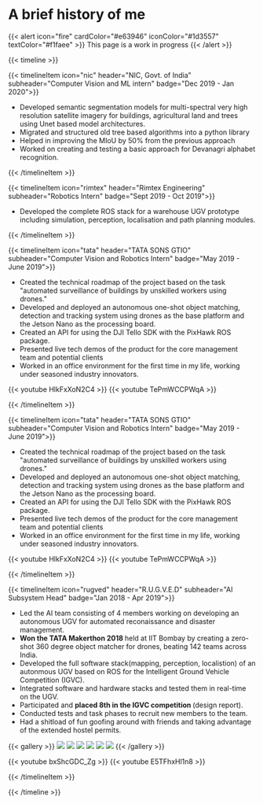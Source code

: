 # A brief history of me  

{{< alert icon="fire" cardColor="#e63946" iconColor="#1d3557" textColor="#f1faee" >}}
This page is a work in progress 
{{< /alert >}}

{{< timeline >}}


<!-- {{< timelineItem icon="nic" header="NIC, Govt. of India" subheader="Computer Vision and ML intern" badge="Dec 2019 - Jan 2020">}}
<ul> 
  <li></li>
  <li></li>
</ul> -->


{{< timelineItem icon="nic" header="NIC, Govt. of India" subheader="Computer Vision and ML intern" badge="Dec 2019 - Jan 2020">}}
<ul> 
  <li>Developed semantic segmentation models for multi-spectral very high resolution satellite imagery for buildings, agricultural land
and trees using Unet based model architectures.</li>
  <li>Migrated and structured old tree based algorithms into a python library</li>
  <li>Helped in improving the MIoU by 50% from the previous approach</li>
  <li>Worked on creating and testing a basic approach for Devanagri alphabet recognition.</li>
</ul>

{{< /timelineItem >}}

{{< timelineItem icon="rimtex" header="Rimtex Engineering" subheader="Robotics Intern" badge="Sept 2019 - Oct 2019">}}
<ul> 
  <li>Developed the complete ROS stack for a warehouse UGV prototype including simulation, perception, localisation and path planning modules.</li>
</ul>

{{< /timelineItem >}}

{{< timelineItem icon="tata" header="TATA SONS GTIO" subheader="Computer Vision and Robotics Intern" badge="May 2019 - June 2019">}}
<ul> 
  <li>Created the technical roadmap of the project based on the task "automated surveillance of buildings by unskilled workers using drones." 
  <li>Developed and deployed an autonomous one-shot object matching, detection and tracking system using drones as the base platform and the Jetson Nano as the processing board.</li>
  <li>Created an API for using the DJI Tello SDK with the PixHawk ROS package.
  <li>Presented live tech demos of the product for the core management team and potential clients</li> 
  <li>Worked in an office environment for the first time in my life, working under seasoned industry innovators.</li>
</ul>

{{< youtube HlkFxXoN2C4 >}}
{{< youtube TePmWCCPWqA >}}

{{< /timelineItem >}}

{{< timelineItem icon="tata" header="TATA SONS GTIO" subheader="Computer Vision and Robotics Intern" badge="May 2019 - June 2019">}}
<ul> 
  <li>Created the technical roadmap of the project based on the task "automated surveillance of buildings by unskilled workers using drones." 
  <li>Developed and deployed an autonomous one-shot object matching, detection and tracking system using drones as the base platform and the Jetson Nano as the processing board.</li>
  <li>Created an API for using the DJI Tello SDK with the PixHawk ROS package.
  <li>Presented live tech demos of the product for the core management team and potential clients</li> 
  <li>Worked in an office environment for the first time in my life, working under seasoned industry innovators.</li>
</ul>

{{< youtube HlkFxXoN2C4 >}}
{{< youtube TePmWCCPWqA >}}

{{< /timelineItem >}}



{{< timelineItem icon="rugved" header="R.U.G.V.E.D" subheader="AI Subsystem Head" badge="Jan 2018 - Apr 2019">}}
<ul> 
  <li> Led the AI team consisting of 4 members working on developing an autonomous UGV for automated reconaissance and disaster management. 
  <li> <b>Won the TATA Makerthon 2018 </b> held at IIT Bombay by creating a zero-shot 360 degree object matcher for drones, beating 142 teams across India. 
  <li> Developed the full software stack(mapping, perception, localistion) of an autonmous UGV based on ROS for the Intelligent Ground Vehicle Competition (IGVC).
  <li> Integrated software and hardware stacks and tested them in real-time on the UGV. </li>
  <li> Participated and <b>placed 8th in the IGVC competition </b>(design report).
  <li> Conducted tests and task phases to recruit new members to the team.
  <li> Had a shitload of fun goofing around with friends and taking advantage of the extended hostel permits. 
</ul>

{{< gallery >}}
  <img src="imgs/0.jpg" class="grid-w33" />
  <img src="imgs/1.jpg" class="grid-w33" />
  <img src="imgs/2.jpg" class="grid-w33" />
  <img src="imgs/3.jpg" class="grid-w33" />
  <img src="imgs/4.jpg" class="grid-w33" />
  <img src="imgs/5.jpg" class="grid-w33" />
{{< /gallery >}}

{{< youtube bxShcGDC_Zg >}}
{{< youtube E5TFhxHl1n8 >}}


{{< /timelineItem >}}


{{< /timeline >}}
